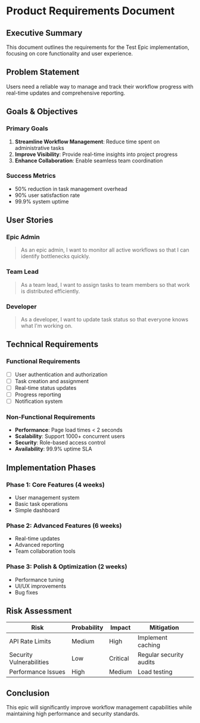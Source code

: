 # Product Requirements Document

## Executive Summary

This document outlines the requirements for the Test Epic implementation, focusing on core functionality and user experience.

## Problem Statement

Users need a reliable way to manage and track their workflow progress with real-time updates and comprehensive reporting.

## Goals & Objectives

### Primary Goals
1. **Streamline Workflow Management**: Reduce time spent on administrative tasks
2. **Improve Visibility**: Provide real-time insights into project progress
3. **Enhance Collaboration**: Enable seamless team coordination

### Success Metrics
- 50% reduction in task management overhead
- 90% user satisfaction rate
- 99.9% system uptime

## User Stories

### Epic Admin
> As an epic admin, I want to monitor all active workflows so that I can identify bottlenecks quickly.

### Team Lead
> As a team lead, I want to assign tasks to team members so that work is distributed efficiently.

### Developer
> As a developer, I want to update task status so that everyone knows what I'm working on.

## Technical Requirements

### Functional Requirements
- [ ] User authentication and authorization
- [ ] Task creation and assignment
- [ ] Real-time status updates
- [ ] Progress reporting
- [ ] Notification system

### Non-Functional Requirements
- **Performance**: Page load times < 2 seconds
- **Scalability**: Support 1000+ concurrent users
- **Security**: Role-based access control
- **Availability**: 99.9% uptime SLA

## Implementation Phases

### Phase 1: Core Features (4 weeks)
- User management system
- Basic task operations
- Simple dashboard

### Phase 2: Advanced Features (6 weeks)
- Real-time updates
- Advanced reporting
- Team collaboration tools

### Phase 3: Polish & Optimization (2 weeks)
- Performance tuning
- UI/UX improvements
- Bug fixes

## Risk Assessment

| Risk | Probability | Impact | Mitigation |
|------|-------------|--------|------------|
| API Rate Limits | Medium | High | Implement caching |
| Security Vulnerabilities | Low | Critical | Regular security audits |
| Performance Issues | High | Medium | Load testing |

## Conclusion

This epic will significantly improve workflow management capabilities while maintaining high performance and security standards.
